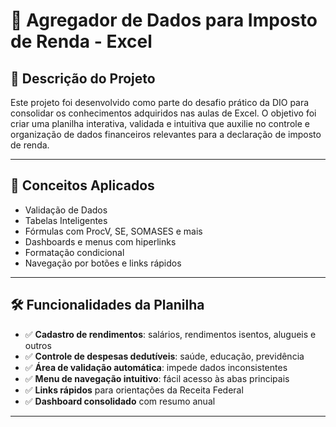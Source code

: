 # 🧾 Agregador de Dados para Imposto de Renda - Excel

## 📌 Descrição do Projeto

Este projeto foi desenvolvido como parte do desafio prático da DIO para consolidar os conhecimentos adquiridos nas aulas de Excel. O objetivo foi criar uma planilha interativa, validada e intuitiva que auxilie no controle e organização de dados financeiros relevantes para a declaração de imposto de renda.

---

## 🧠 Conceitos Aplicados

- Validação de Dados
- Tabelas Inteligentes
- Fórmulas com ProcV, SE, SOMASES e mais
- Dashboards e menus com hiperlinks
- Formatação condicional
- Navegação por botões e links rápidos

---

## 🛠️ Funcionalidades da Planilha

- ✅ **Cadastro de rendimentos**: salários, rendimentos isentos, alugueis e outros
- ✅ **Controle de despesas dedutíveis**: saúde, educação, previdência
- ✅ **Área de validação automática**: impede dados inconsistentes
- ✅ **Menu de navegação intuitivo**: fácil acesso às abas principais
- ✅ **Links rápidos** para orientações da Receita Federal
- ✅ **Dashboard consolidado** com resumo anual

---

